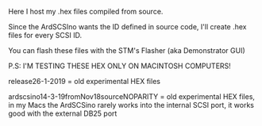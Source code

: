 Here I host my .hex files compiled from source.

Since the ArdSCSIno wants the ID defined in source code, I'll create .hex files for every SCSI ID.

You can flash these files with the STM's Flasher (aka Demonstrator GUI)

P.S: I'M TESTING THESE HEX ONLY ON MACINTOSH COMPUTERS!

release26-1-2019 = old experimental HEX files

ardscsino14-3-19fromNov18sourceNOPARITY = old experimental HEX files, in my Macs the ArdSCSino rarely works into the internal SCSI port, it works good with the external DB25 port
